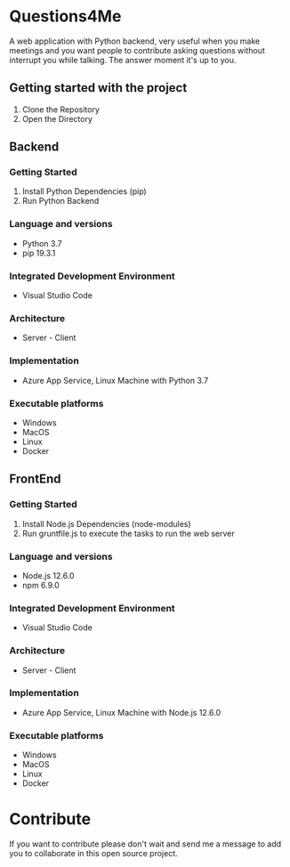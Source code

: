 # Questions4Me
A web application with Python backend, very useful when you make meetings and you want people to contribute asking questions without interrupt you while talking. The answer moment it's up to you.

## Getting started with the project
1.  Clone the Repository
2.  Open the Directory

## Backend
### Getting Started
1.	Install Python Dependencies (pip)
2.  Run Python Backend

### Language and versions
* Python 3.7
* pip 19.3.1

### Integrated Development Environment
* Visual Studio Code

### Architecture
* Server - Client

### Implementation
* Azure App Service, Linux Machine with Python 3.7

### Executable platforms
* Windows
* MacOS
* Linux
* Docker

## FrontEnd
### Getting Started
1.	Install Node.js Dependencies (node-modules)
2.  Run gruntfile.js to execute the tasks to run the web server

### Language and versions
* Node.js 12.6.0
* npm 6.9.0

### Integrated Development Environment
* Visual Studio Code

### Architecture
* Server - Client

### Implementation
* Azure App Service, Linux Machine with Node.js 12.6.0

### Executable platforms
* Windows
* MacOS
* Linux
* Docker

# Contribute
If you want to contribute please don't wait and send me a message to add you to collaborate in this open source project.

